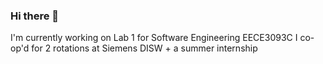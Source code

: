 ### Hi there 👋
I'm currently working on Lab 1 for Software Engineering EECE3093C
I co-op'd for 2 rotations at Siemens DISW + a summer internship
<!--
**nikgup11/nikgup11** is a ✨ _special_ ✨ repository because its `README.md` (this file) appears on your GitHub profile.

Here are some ideas to get you started:

- 🔭 I’m currently working on ...
- 🌱 I’m currently learning ...
- 👯 I’m looking to collaborate on ...
- 🤔 I’m looking for help with ...
- 💬 Ask me about ...
- 📫 How to reach me: ...
- 😄 Pronouns: ...
- ⚡ Fun fact: ...
-->
